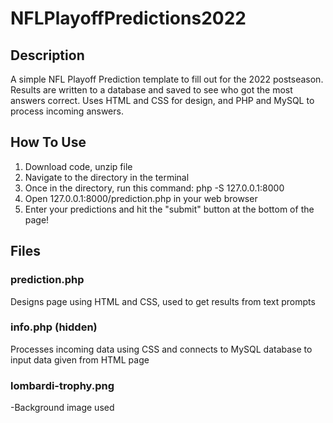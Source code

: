 # NFLPlayoffPredictions2022

## Description

A simple NFL Playoff Prediction template to fill out for the 2022 postseason. Results are written to a database and saved to see who got the most answers correct. Uses HTML and CSS for design, and PHP and MySQL to process incoming answers.

## How To Use

1. Download code, unzip file
2. Navigate to the directory in the terminal
3. Once in the directory, run this command: php -S 127.0.0.1:8000
4. Open 127.0.0.1:8000/prediction.php in your web browser
5. Enter your predictions and hit the "submit" button at the bottom of the page!

## Files

### prediction.php

Designs page using HTML and CSS, used to get results from text prompts

### info.php (hidden)

Processes incoming data using CSS and connects to MySQL database to input data given from HTML page

### lombardi-trophy.png

-Background image used
